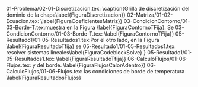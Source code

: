 01-Problema/02-01-Discretizacion.tex:  \caption{Grilla de discretización del dominio de la chapa\label{FiguraDiscretizacion}}
02-Matriza/01-02-Ecuacion.tex:  \label{FiguraCoeficientesMatriz}}
03-CondicionContorno/01-03-Borde-T.tex:muestra en la Figura \label{FiguraContornoTFija}. Se
03-CondicionContorno/01-03-Borde-T.tex:  \label{FiguraContornoTFija}}
05-Resultado1/01-05-Resultados1.tex:Por el otro lado, en la Figura \label{FiguraResultadoTfija} se 
05-Resultado1/01-05-Resultados1.tex:  resolver sistemas lineales\label{FiguraCodeblockSolve} }
05-Resultado1/01-05-Resultados1.tex:  \label{FiguraResultadoTfija}}
06-CalculoFlujos/01-06-Flujos.tex:  y del borde. \label{FiguraFlujosCalorAdentro}}
06-CalculoFlujos/01-06-Flujos.tex:  las condiciones de borde de temperatura \label{FiguraResultadosFlujos}
